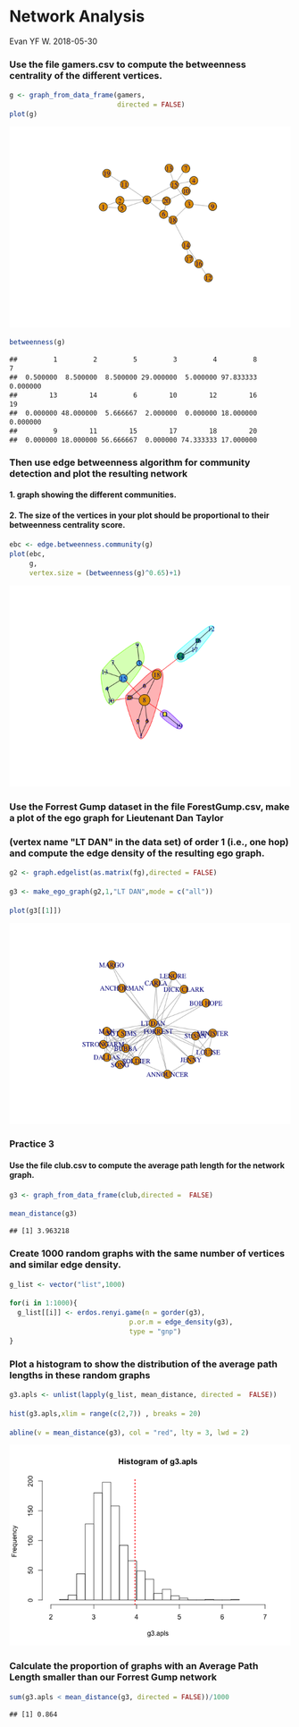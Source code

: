 Network Analysis
================
Evan YF W.
2018-05-30

### Use the file gamers.csv to compute the betweenness centrality of the different vertices.

``` r
g <- graph_from_data_frame(gamers,
                           directed = FALSE)
plot(g)
```

![](Network_Analysis_files/figure-markdown_github/unnamed-chunk-2-1.png)

``` r
betweenness(g)
```

    ##         1         2         5         3         4         8         7 
    ##  0.500000  8.500000  8.500000 29.000000  5.000000 97.833333  0.000000 
    ##        13        14         6        10        12        16        19 
    ##  0.000000 48.000000  5.666667  2.000000  0.000000 18.000000  0.000000 
    ##         9        11        15        17        18        20 
    ##  0.000000 18.000000 56.666667  0.000000 74.333333 17.000000

### Then use edge betweenness algorithm for community detection and plot the resulting network

#### 1. graph showing the different communities.

#### 2. The size of the vertices in your plot should be proportional to their betweenness centrality score.

``` r
ebc <- edge.betweenness.community(g)
plot(ebc,
     g,
     vertex.size = (betweenness(g)^0.65)+1)
```

![](Network_Analysis_files/figure-markdown_github/unnamed-chunk-3-1.png)

### Use the Forrest Gump dataset in the file ForestGump.csv, make a plot of the ego graph for Lieutenant Dan Taylor

### (vertex name "LT DAN" in the data set) of order 1 (i.e., one hop) and compute the edge density of the resulting ego graph.

``` r
g2 <- graph.edgelist(as.matrix(fg),directed = FALSE)

g3 <- make_ego_graph(g2,1,"LT DAN",mode = c("all"))

plot(g3[[1]])
```

![](Network_Analysis_files/figure-markdown_github/unnamed-chunk-5-1.png)

### Practice 3

#### Use the file club.csv to compute the average path length for the network graph.

``` r
g3 <- graph_from_data_frame(club,directed =  FALSE)

mean_distance(g3)
```

    ## [1] 3.963218

### Create 1000 random graphs with the same number of vertices and similar edge density.

``` r
g_list <- vector("list",1000)

for(i in 1:1000){
  g_list[[i]] <- erdos.renyi.game(n = gorder(g3), 
                              p.or.m = edge_density(g3), 
                              type = "gnp")
}
```

### Plot a histogram to show the distribution of the average path lengths in these random graphs

``` r
g3.apls <- unlist(lapply(g_list, mean_distance, directed =  FALSE))

hist(g3.apls,xlim = range(c(2,7)) , breaks = 20)

abline(v = mean_distance(g3), col = "red", lty = 3, lwd = 2)
```

![](Network_Analysis_files/figure-markdown_github/unnamed-chunk-9-1.png)

### Calculate the proportion of graphs with an Average Path Length smaller than our Forrest Gump network

``` r
sum(g3.apls < mean_distance(g3, directed = FALSE))/1000
```

    ## [1] 0.864
